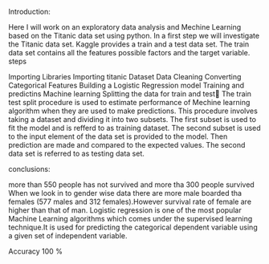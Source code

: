 Introduction:


Here I will work on an exploratory data analysis and Mechine Learning based on the Titanic data set using python. In a first step we will investigate the Titanic data set. Kaggle provides a train and a test data set. The train data set contains all the features possible factors and the target variable.
steps


Importing Libraries
Importing titanic Dataset
Data Cleaning
Converting Categorical Features
Building a Logistic Regression model
Training and predictins
Machine learning
Splitting the data for train and test
The train test split procedure is used to estimate performance of Mechine learning algorithm when they are used to make predictions. This procedure involves taking a dataset and dividing it into two subsets. The first subset is used to fit the model and is refferd to as training dataset. The second subset is used to the input element of the data set is provided to the model. Then prediction are made and compared to the expected values. The second data set is referred to as testing data set.

conclusions:


more than 550 people has not survived and more tha 300 people survived
When we look in to gender wise data there are more male boarded tha females (577 males and 312 females).However survival rate of female are higher than that of man.
Logistic regression is one of the most popular Machine Learning algorithms which comes under the supervised learning technique.It is used for predicting the categorical dependent variable using a given set of independent variable.

Accuracy 100 %



